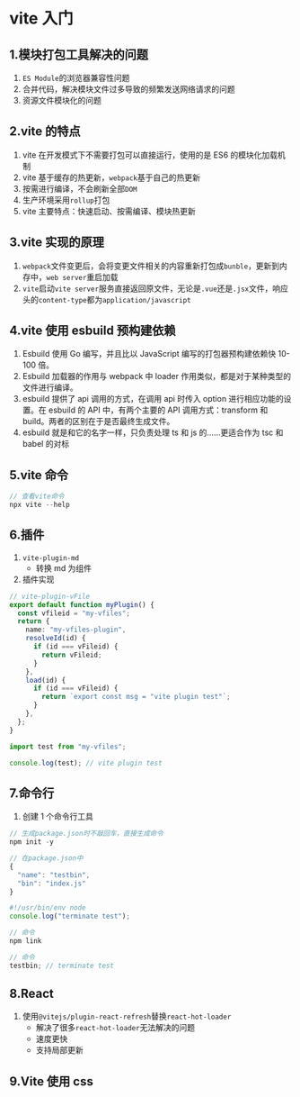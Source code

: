 # vite 入门

## 1.模块打包工具解决的问题

1. `ES Module`的浏览器兼容性问题
2. 合并代码，解决模块文件过多导致的频繁发送网络请求的问题
3. 资源文件模块化的问题

## 2.vite 的特点

1. vite 在开发模式下不需要打包可以直接运行，使用的是 ES6 的模块化加载机制
2. vite 基于缓存的热更新，`webpack`基于自己的热更新
3. 按需进行编译，不会刷新全部`DOM`
4. 生产环境采用`rollup`打包
5. vite 主要特点：快速启动、按需编译、模块热更新

## 3.vite 实现的原理

1. `webpack`文件变更后，会将变更文件相关的内容重新打包成`bunble`，更新到内存中，`web server`重启加载
2. `vite`启动`vite server`服务直接返回原文件，无论是`.vue`还是`.jsx`文件，响应头的`content-type`都为`application/javascript`

## 4.vite 使用 esbuild 预构建依赖

1. Esbuild 使用 Go 编写，并且比以 JavaScript 编写的打包器预构建依赖快 10-100 倍。
2. Esbuild 加载器的作用与 webpack 中 loader 作用类似，都是对于某种类型的文件进行编译。
3. esbuild 提供了 api 调用的方式，在调用 api 时传入 option 进行相应功能的设置。在 esbuild 的 API 中，有两个主要的 API 调用方式：transform 和 build。两者的区别在于是否最终生成文件。
4. esbuild 就是和它的名字一样，只负责处理 ts 和 js 的……更适合作为 tsc 和 babel 的对标

## 5.vite 命令

```js
// 查看vite命令
npx vite --help
```

## 6.插件

1. `vite-plugin-md`
   - 转换 md 为组件
2. 插件实现

```ts
// vite-plugin-vFile
export default function myPlugin() {
  const vfileid = "my-vfiles";
  return {
    name: "my-vfiles-plugin",
    resolveId(id) {
      if (id === vFileid) {
        return vFileid;
      }
    },
    load(id) {
      if (id === vFileid) {
        return `export const msg = "vite plugin test"`;
      }
    },
  };
}
```

```ts
import test from "my-vfiles";

console.log(test); // vite plugin test
```

## 7.命令行

1. 创建 1 个命令行工具

```js
// 生成package.json时不敲回车，直接生成命令
npm init -y
```

```js
// 在package.json中
{
  "name": "testbin",
  "bin": "index.js"
}
```

```js
#!/usr/bin/env node
console.log("terminate test");
```

```js
// 命令
npm link
```

```js
// 命令
testbin; // terminate test
```

## 8.React

1. 使用`@vitejs/plugin-react-refresh`替换`react-hot-loader`
   - 解决了很多`react-hot-loader`无法解决的问题
   - 速度更快
   - 支持局部更新

## 9.Vite 使用 css
